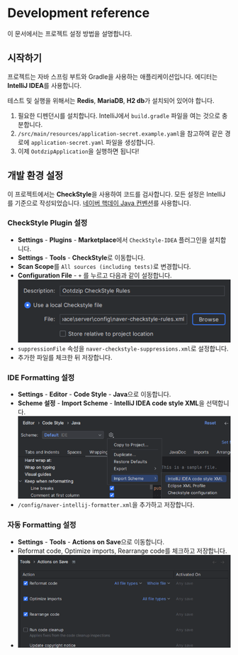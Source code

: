 # Development reference

이 문서에서는 프로젝트 설정 방법을 설명합니다.

## 시작하기

프로젝트는 자바 스프링 부트와 Gradle을 사용하는 애플리케이션입니다. 에디터는 **IntelliJ IDEA**를 사용합니다.

테스트 및 실행을 위해서는 **Redis**, **MariaDB**, **H2 db**가 설치되어 있어야 합니다.

1. 필요한 디펜던시를 설치합니다. IntelliJ에서 `build.gradle` 파일을 여는 것으로 충분합니다.
2. `/src/main/resources/application-secret.example.yaml`을 참고하여 같은 경로에 `application-secret.yaml` 파일을 생성합니다.
3. 이제 `OotdzipApplication`을 실행하면 됩니다!

## 개발 환경 설정

이 프로젝트에서는 **CheckStyle**을 사용하여 코드를 검사합니다. 모든 설정은 IntelliJ를 기준으로 작성되었습니다.
[네이버 핵데이 Java 컨벤션](https://github.com/naver/hackday-conventions-java)를 사용합니다.

### CheckStyle Plugin 설정

- **Settings** - **Plugins** - **Marketplace**에서 `CheckStyle-IDEA` 플러그인을 설치합니다.
- **Settings** - **Tools** - **CheckStyle**로 이동합니다.
- **Scan Scope**를 `All sources (including tests)`로 변경합니다.
- **Configuration File** - `+` 를 누르고 다음과 같이 설정합니다.
  ![img.png](img/checkstyle-add.png)
- `suppressionFile` 속성을 `naver-checkstyle-suppressions.xml`로 설정합니다.
- 추가한 파일를 체크한 뒤 저장합니다.

### IDE Formatting 설정

- **Settings** - **Editor** - **Code Style** - **Java**으로 이동합니다.
- **Scheme 설정** - **Import Scheme** - **IntelliJ IDEA code style XML**을 선택합니다.
  ![img.png](img/editor-scheme-add.png)
- `/config/naver-intellij-formatter.xml`을 추가하고 저장합니다.

### 자동 Formatting 설정

- **Settings** - **Tools** - **Actions on Save**으로 이동합니다.
- Reformat code, Optimize imports, Rearrange code를 체크하고 저장합니다.
- ![img.png](img/save-setting.png)
